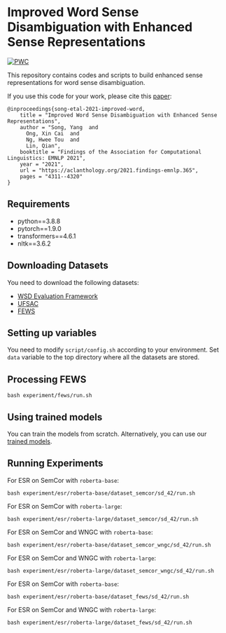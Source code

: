 # Improved Word Sense Disambiguation with Enhanced Sense Representations

[![PWC](https://img.shields.io/endpoint.svg?url=https://paperswithcode.com/badge/improved-word-sense-disambiguation-with/word-sense-disambiguation-on-supervised)](https://paperswithcode.com/sota/word-sense-disambiguation-on-supervised?p=improved-word-sense-disambiguation-with)

This repository contains codes and scripts to build enhanced sense representations for word sense disambiguation.

If you use this code for your work, please cite this [paper](https://aclanthology.org/2021.findings-emnlp.365.pdf):
```
@inproceedings{song-etal-2021-improved-word,
    title = "Improved Word Sense Disambiguation with Enhanced Sense Representations",
    author = "Song, Yang  and
      Ong, Xin Cai  and
      Ng, Hwee Tou  and
      Lin, Qian",
    booktitle = "Findings of the Association for Computational Linguistics: EMNLP 2021",
    year = "2021",
    url = "https://aclanthology.org/2021.findings-emnlp.365",
    pages = "4311--4320"
}
```

Requirements
------------

* python==3.8.8
* pytorch==1.9.0
* transformers==4.6.1
* nltk==3.6.2

Downloading Datasets
------------

You need to download the following datasets:

 * [WSD Evaluation Framework](http://lcl.uniroma1.it/wsdeval)
 * [UFSAC](https://drive.google.com/file/d/1Oigo3kzRosz2VjyA44vpJZ58tDFyLRMO)
 * [FEWS](https://nlp.cs.washington.edu/fews/)

Setting up variables
------------

You need to modify `script/config.sh` according to your environment.
Set `data` variable to the top directory where all the datasets are stored.

Processing FEWS
------------

```
bash experiment/fews/run.sh
```

Using trained models
------------

You can train the models from scratch.
Alternatively, you can use our [trained models](https://drive.google.com/file/d/1YO_tyE7Cm7uXqXaYnfNzdNhhEavb_mz7/view?usp=sharing).

Running Experiments
------------

For ESR on SemCor with `roberta-base`:
```
bash experiment/esr/roberta-base/dataset_semcor/sd_42/run.sh
```

For ESR on SemCor with `roberta-large`:
```
bash experiment/esr/roberta-large/dataset_semcor/sd_42/run.sh
```

For ESR on SemCor and WNGC with `roberta-base`:
```
bash experiment/esr/roberta-base/dataset_semcor_wngc/sd_42/run.sh
```

For ESR on SemCor and WNGC with `roberta-large`:
```
bash experiment/esr/roberta-large/dataset_semcor_wngc/sd_42/run.sh
```

For ESR on SemCor with `roberta-base`:
```
bash experiment/esr/roberta-base/dataset_fews/sd_42/run.sh
```

For ESR on SemCor and WNGC with `roberta-large`:
```
bash experiment/esr/roberta-large/dataset_fews/sd_42/run.sh
```
